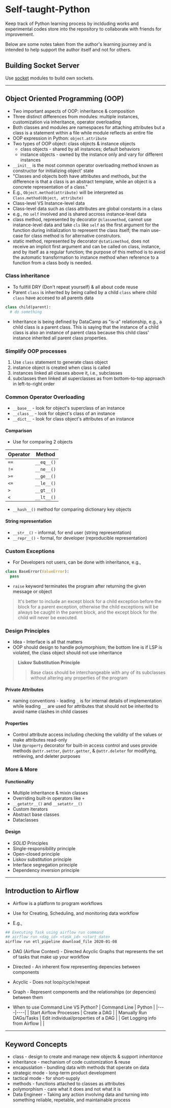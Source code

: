 # Self-taught-Python

Keep track of Python learning process by inclduding works and experimental codes store into the repository to collaborate with friends for improvement.

Below are some notes taken from the author's learning journey and is intended to help support the author itself and not for others.

## Building Socket Server

Use [socket](https://docs.python.org/3/library/socket.html) modules to build own sockets.

---

## Object Oriented Programming (OOP)

* Two important aspects of OOP: inheritance & composition
* Three distinct differences from modules: multiple instances, customization via inheritance, operator overloading
* Both classes and modules are namespaces for attaching attributes but a class is a statement within a file while module reflects an entire file
* OOP expression in Python: `object.attribute`
* Two types of OOP object: class objects & instance objects
  * class objects - shared by all instances; default behaviors
  * instance objects - owned by the instance only and vary for different instances
* `__init__` is the most common operator overloading method known as constructor for initializing object' state
* "Classes and objects both have attributes and methods, but the difference is that a class is an abstract template, while an object is a concrete representation of a class."
 * E.g., `Object.method(attribute)` will be interpreted as `Class.method(Object, attribute)`
* Class-level VS Instance-level data
 * Class-level data such as class attributes are global constants in a class
 * e.g., no `self` involved and is shared accross instance-level data
* class method, represented by decorator `@classmethod`, cannot use instance-level data and take `cls` like `self` as the first argument for the function during initialization to represent the class itself; the main use-case for class method is for alternative construtors.
* static method, represented by decorator `@staticmethod`, does not receive an implicit first argument and can be called on class, instance, and by itself as a regular function; the purpose of this method is to avoid the automatic transformation to instance method when reference to a function from a class body is needed.

### Class inheritance

* To fullfill DRY (Don't repeat yourself) & all about code reuse
* Parent `class` is inherited by being called by a child `class` where child `class` have accesed to all parents data 
```python
class child(parent):
  # do something
```
* Inheritance is being defined by DataCamp as "is-a" relationship, e.g., a child class is a parent class. This is saying that the instance of a child class is also an instance of parent class because this child class' instance inherited all parent class properties.

### Simplify OOP processes

1. Use `class` statement to generate class object
2. instance object is created when class is called
3. instances linked all classes above it, i.e., subclasses
4. subclasses then linked all superclasses as from bottom-to-top approach in left-to-right order

### Common Operator Overloading

* `__base__` - look for object's superclass of an instance
* `__class__` - look for object's class of an instance
* `__dict__` - look for class object's attributes of an instance

#### Comparison

* Use for comparing 2 objects

| Operator | Method |
|----|----|
| `==` | `__eq__()` |
| `!=` | `__ne__()` |
| `>=` | `__ge__()` |
| `<=` | `__le__()` |
| `>` | `__gt__()` |
| `<` | `__lt__()` |

* `__hash__()` method for comparing dictionary key objects

#### String representation

* `__str__()` - informal, for end user (string representation)
* `__repr__()` - formal, for developer (reproducible representation)

### Custom Exceptions

* For Developers not users, can be done with inheritance, e.g.,
```python
class BaseError(ValueError):
  pass
```
* `raise` keyword terminates the program after returning the given message or object

> It's better to include an except block for a child exception before the block for a parent exception, otherwise the child exceptions will be always be caught in the parent block, and the except block for the child will never be executed.

### Design Principles

* Idea - Interface is all that matters
* OOP should design to handle polymorphism; the bottom line is if LSP is violated, the class object should not use inheritance
> **Liskov Substitution Principle**
>> Base class should be interchangeable with any of its subclasses without altering any properties of the program 

#### Private Attributes

* naming conventions - leading `_` is for internal details of implementation while leading `__` are used for attributes that should not be inherited to avoid name clashes in child classes

#### Properties

* Control attribute access including checking the validity of the values or make attributes read-only
* Use `@property` decorator for built-in access control and uses provide methods `@attr.setter`, `@attr.getter`, & `@attr.deleter` for modifying, retrieving, and deleter purposes

### More & More

#### Functionality

* Multiple inheritance & mixin classes
* Overriding built-in operators like `+`
* `__getattr__()` and `__setattr__()`
* Custom iterators
* Abstract base classes
* Dataclasses

#### Design

* *SOLID* Principles
 * Single-responsibility principle
 * Open-closed principle
 * Liskov substitution principle
 * Interface segregation principle
 * Dependency inversion principle

---

## Introduction to Airflow

* Airflow is a platform to program workflows
* Use for Creating, Scheduling, and monitoring data workflow

* E.g.,
```bash
## Executing Task using airflow run command
## airflow run <dag_id> <task_id> <start_date>
airflow run etl_pipeline download_file 2020-01-08
```

* DAG (Airflow Context) - Directed Acyclic Graphs that represents the set of tasks that make up your workflow
 * Directed - An inherent flow representing depencies between components
 * Acyclic - Does not loop/cycle/repeat
 * Graph - Represent components and the relationships (or depencies) between them

* When to use Command Line VS Python?
| Command Line | Python |
|----|----|
| Start Airflow Processes | Create a DAG |
| Manually Run DAGs/Tasks | Edit individual/properties of a DAG |
| Get Logging info from Airflow | |

---

## Keyword Concepts

* class - design to create and manage new objects & support *inheritance*
* inheritance - mechanism of code customization & reuse
* encapuslation - bundling data with methods that operate on data
* strategic mode - long-term product development
* tactical mode - for short-supply
* methods - functions attached to classes as attributes
* polymorphism - care what it does and not what it is
* Data Engineer - Taking any action involving data and turning into something reliable, repetable, and maintainable process
